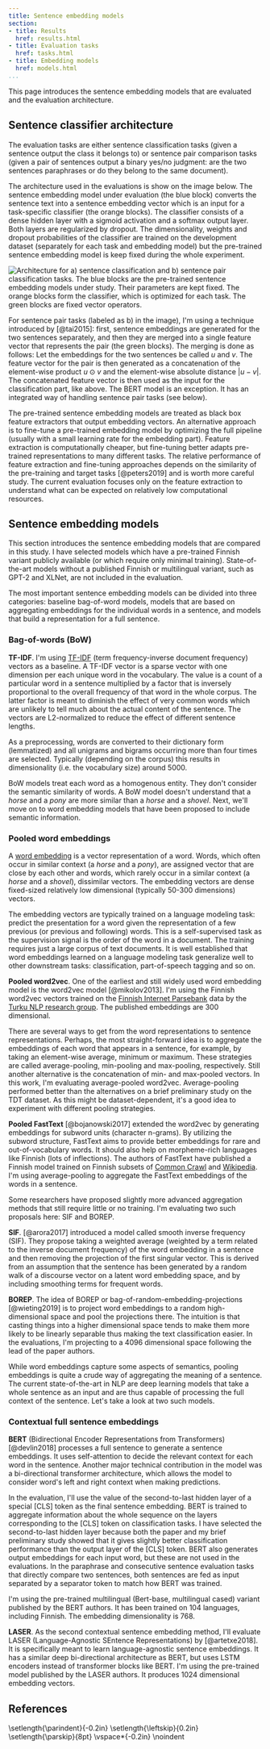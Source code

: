 ```yaml
---
title: Sentence embedding models
section:
- title: Results
  href: results.html
- title: Evaluation tasks
  href: tasks.html
- title: Embedding models
  href: models.html
...
```


This page introduces the sentence embedding models that are evaluated
and the evaluation architecture.

## Sentence classifier architecture

The evaluation tasks are either sentence classification tasks (given a
sentence output the class it belongs to) or sentence pair comparison
tasks (given a pair of sentences output a binary yes/no judgment: are
the two sentences paraphrases or do they belong to the same document).

The architecture used in the evaluations is show on the image below.
The sentence embedding model under evaluation (the blue block)
converts the sentence text into a sentence embedding vector which is
an input for a task-specific classifier (the orange blocks). The
classifier consists of a dense hidden layer with a sigmoid activation
and a softmax output layer. Both layers are regularized by dropout.
The dimensionality, weights and dropout probabilities of the
classifier are trained on the development dataset (separately for each
task and embedding model) but the pre-trained sentence embedding model
is keep fixed during the whole experiment.

![Architecture for a) sentence classification and b) sentence pair
classification tasks. The blue blocks are the pre-trained sentence
embedding models under study. Their parameters are kept fixed. The
orange blocks form the classifier, which is optimized for each task.
The green blocks are fixed vector
operators.](images/sentence_classifier.png)

For sentence pair tasks (labeled as b) in the image), I'm using a
technique introduced by [@tai2015]: first, sentence embeddings are
generated for the two sentences separately, and then they are merged
into a single feature vector that represents the pair (the green
blocks). The merging is done as follows: Let the embeddings for the
two sentences be called $u$ and $v$. The feature vector for the pair
is then generated as a concatenation of the element-wise product $u
\odot v$ and the element-wise absolute distance $|u-v|$. The
concatenated feature vector is then used as the input for the
classification part, like above. The BERT model is an exception. It
has an integrated way of handling sentence pair tasks (see below).

The pre-trained sentence embedding models are treated as black box
feature extractors that output embedding vectors. An alternative
approach is to fine-tune a pre-trained embedding model by optimizing
the full pipeline (usually with a small learning rate for the
embedding part). Feature extraction is computationally cheaper, but
fine-tuning better adapts pre-trained representations to many
different tasks. The relative performance of feature extraction and
fine-tuning approaches depends on the similarity of the pre-training
and target tasks [@peters2019] and is worth more careful study. The
current evaluation focuses only on the feature extraction to
understand what can be expected on relatively low computational
resources.

## Sentence embedding models

This section introduces the sentence embedding models that are
compared in this study. I have selected models which have a
pre-trained Finnish variant publicly available (or which require only
minimal training). State-of-the-art models without a published Finnish
or multilingual variant, such as GPT-2 and XLNet, are not included in
the evaluation.

The most important sentence embedding models can be divided into three
categories: baseline bag-of-word models, models that are based on
aggregating embeddings for the individual words in a sentence, and
models that build a representation for a full sentence.

### Bag-of-words (BoW)

**TF-IDF**. I'm using
[TF-IDF](https://en.wikipedia.org/wiki/Tf%E2%80%93idf) (term
frequency-inverse document frequency) vectors as a baseline. A TF-IDF
vector is a sparse vector with one dimension per each unique word in
the vocabulary. The value is a count of a particular word in a
sentence multiplied by a factor that is inversely proportional to the
overall frequency of that word in the whole corpus. The latter factor
is meant to diminish the effect of very common words which are
unlikely to tell much about the actual content of the sentence. The
vectors are L2-normalized to reduce the effect of different sentence
lengths.

As a preprocessing, words are converted to their dictionary form
(lemmatized) and all unigrams and bigrams occurring more than four
times are selected. Typically (depending on the corpus) this results
in dimensionality (i.e. the vocabulary size) around 5000.

BoW models treat each word as a homogenous entity. They don't consider
the semantic similarity of words. A BoW model doesn't understand that
a *horse* and a *pony* are more similar than a *horse* and a *shovel*.
Next, we'll move on to word embedding models that have been proposed
to include semantic information.

### Pooled word embeddings

A [word embedding](https://en.wikipedia.org/wiki/Word_embedding) is a
vector representation of a word. Words, which often occur in similar
context (a *horse* and a *pony*), are assigned vector that are close
by each other and words, which rarely occur in a similar context (a
*horse* and a *shovel*), dissimilar vectors. The embedding vectors are
dense fixed-sized relatively low dimensional (typically 50-300
dimensions) vectors.

The embedding vectors are typically trained on a language modeling
task: predict the presentation for a word given the representation of
a few previous (or previous and following) words. This is a
self-supervised task as the supervision signal is the order of the
word in a document. The training requires just a large corpus of text
documents. It is well established that word embeddings learned on a
language modeling task generalize well to other downstream tasks:
classification, part-of-speech tagging and so on.

**Pooled word2vec**. One of the earliest and still widely used word
embedding model is the word2vec model [@mikolov2013]. I'm using the
Finnish word2vec vectors trained on the [Finnish Internet
Parsebank](https://turkunlp.org/finnish_nlp.html#parsebank) data by
the [Turku NLP research group](https://turkunlp.org/). The published
embeddings are 300 dimensional.

There are several ways to get from the word representations to
sentence representations. Perhaps, the most straight-forward idea is
to aggregate the embeddings of each word that appears in a sentence,
for example, by taking an element-wise average, minimum or maximum.
These strategies are called average-pooling, min-pooling and
max-pooling, respectively. Still another alternative is the
concatenation of min- and max-pooled vectors. In this work, I'm
evaluating average-pooled word2vec. Average-pooling performed better
than the alternatives on a brief preliminary study on the TDT dataset.
As this might be dataset-dependent, it's a good idea to experiment
with different pooling strategies.

**Pooled FastText** [@bojanowski2017] extended the word2vec by
generating embeddings for subword units (character n-grams). By
utilizing the subword structure, FastText aims to provide better
embeddings for rare and out-of-vocabulary words. It should also help
on morpheme-rich languages like Finnish (lots of inflections). The
authors of FastText have published a Finnish model trained on Finnish
subsets of [Common Crawl](http://commoncrawl.org/) and
[Wikipedia](https://www.wikipedia.org/). I'm using average-pooling to
aggregate the FastText embeddings of the words in a sentence.

Some researchers have proposed slightly more advanced aggregation
methods that still require little or no training. I'm evaluating two
such proposals here: SIF and BOREP.

**SIF**. [@arora2017] introduced a model called smooth inverse
frequency (SIF). They propose taking a weighted average (weighted by a
term related to the inverse document frequency) of the word embedding
in a sentence and then removing the projection of the first singular
vector. This is derived from an assumption that the sentence has been
generated by a random walk of a discourse vector on a latent word
embedding space, and by including smoothing terms for frequent words.

**BOREP**. The idea of BOREP or bag-of-random-embedding-projections
[@wieting2019] is to project word embeddings to a random
high-dimensional space and pool the projections there. The intuition
is that casting things into a higher dimensional space tends to make
them more likely to be linearly separable thus making the text
classification easier. In the evaluations, I'm projecting to a 4096
dimensional space following the lead of the paper authors.

While word embeddings capture some aspects of semantics, pooling
embeddings is quite a crude way of aggregating the meaning of a
sentence. The current state-of-the-art in NLP are deep learning models
that take a whole sentence as an input and are thus capable of
processing the full context of the sentence. Let's take a look at two
such models.

### Contextual full sentence embeddings

**BERT** (Bidirectional Encoder Representations from Transformers)
[@devlin2018] processes a full sentence to generate a sentence
embeddings. It uses self-attention to decide the relevant context for
each word in the sentence. Another major technical contribution in the
model was a bi-directional transformer architecture, which allows the
model to consider word's left and right context when making
predictions.

In the evaluation, I'll use the value of the second-to-last hidden
layer of a special \[CLS\] token as the final sentence embedding. BERT
is trained to aggregate information about the whole sequence on the
layers corresponding to the \[CLS\] token on classification tasks. I
have selected the second-to-last hidden layer because both the paper
and my brief preliminary study showed that it gives slightly better
classification performance than the output layer of the \[CLS\] token.
BERT also generates output embeddings for each input word, but these
are not used in the evaluations. In the paraphrase and consecutive
sentence evaluation tasks that directly compare two sentences, both
sentences are fed as input separated by a separator token to match how
BERT was trained.

I'm using the pre-trained multilingual (Bert-base, multilingual cased)
variant published by the BERT authors. It has been trained on 104
languages, including Finnish. The embedding dimensionality is 768.

**LASER**. As the second contextual sentence embedding method, I'll
evaluate LASER (Language-Agnostic SEntence Representations) by
[@artetxe2018]. It is specifically meant to learn language-agnostic
sentence embeddings. It has a similar deep bi-directional architecture
as BERT, but uses LSTM encoders instead of transformer blocks like
BERT. I'm using the pre-trained model published by the LASER authors.
It produces 1024 dimensional embedding vectors.

## References
\setlength{\parindent}{-0.2in}
\setlength{\leftskip}{0.2in}
\setlength{\parskip}{8pt}
\vspace*{-0.2in}
\noindent
